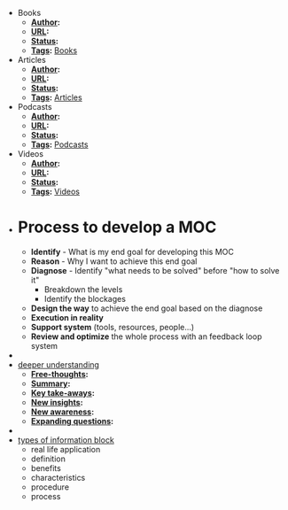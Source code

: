- Books
    - **[Author](<Author.md>):**
    - **[URL](<URL.md>):**
    - **[Status](<Status.md>):**
    - **[Tags](<Tags.md>):** [Books](<Books.md>)
- Articles
    - **[Author](<Author.md>):**
    - **[URL](<URL.md>):**
    - **[Status](<Status.md>):**
    - **[Tags](<Tags.md>):** [Articles](<Articles.md>)
- Podcasts
    - **[Author](<Author.md>):**
    - **[URL](<URL.md>):**
    - **[Status](<Status.md>):**
    - **[Tags](<Tags.md>):** [Podcasts](<Podcasts.md>)
- Videos
    - **[Author](<Author.md>):**
    - **[URL](<URL.md>):**
    - **[Status](<Status.md>):**
    - **[Tags](<Tags.md>):** [Videos](<Videos.md>)
- # Process to develop a MOC
    - **Identify** - What is my end goal for developing this MOC
    - **Reason** - Why I want to achieve this end goal
    - **Diagnose** - Identify "what needs to be solved" before "how to solve it"
        - Breakdown the levels
        - Identify the blockages
    - **Design the way** to achieve the end goal based on the diagnose
    - **Execution in reality**
    - **Support system** (tools, resources, people...)
    - **Review and optimize** the whole process with an feedback loop system 
- 
- [deeper understanding](<deeper understanding.md>)
    - **[Free-thoughts](<Free-thoughts.md>):**
    - **[Summary](<Summary.md>):**
    - **[Key take-aways](<Key take-aways.md>):**
    - **[New insights](<New insights.md>):**
    - **[New awareness](<New awareness.md>):**
    - **[Expanding questions](<Expanding questions.md>):**
- 
- [types of information block](<types of information block.md>)
    - real life application
    - definition
    - benefits 
    - characteristics
    - procedure
    - process

